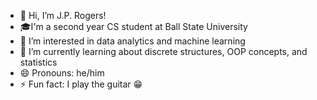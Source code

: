 - 👋 Hi, I’m J.P. Rogers!
- 🎓I'm a second year CS student at Ball State University
- 👀 I’m interested in data analytics and machine learning
- 🌱 I’m currently learning about discrete structures, OOP concepts, and statistics
- 😄 Pronouns: he/him
- ⚡ Fun fact: I play the guitar 😁

<!---
jpR615/jpR615 is a ✨ special ✨ repository because its `README.md` (this file) appears on your GitHub profile.
You can click the Preview link to take a look at your changes.
--->
